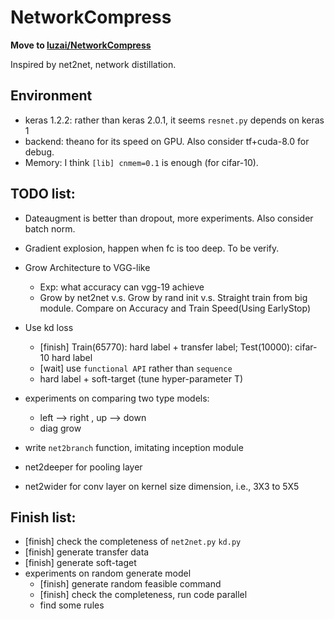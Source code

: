 # NetworkCompress

**Move to [luzai/NetworkCompress](https://github.com/luzai/NetworkCompress)**

Inspired by net2net, network distillation.

## Environment
- keras 1.2.2: rather than keras 2.0.1, it seems `resnet.py` depends on keras 1
- backend: theano for its speed on GPU. Also consider tf+cuda-8.0 for debug. 
- Memory: I think `[lib] cnmem=0.1` is enough (for cifar-10).


## TODO list:
- Dateaugment is better than dropout, more experiments. Also consider batch norm.
- Gradient explosion, happen when fc is too deep. To be verify.
- Grow Architecture to VGG-like
    - Exp: what accuracy can vgg-19 achieve
    - Grow by net2net v.s. Grow by rand init v.s. Straight train from big module. Compare on Accuracy and Train Speed(Using EarlyStop)
- Use kd loss
  - [finish] Train(65770): hard label + transfer label; Test(10000): cifar-10 hard label 
  - [wait] use `functional API` rather than `sequence`
  - hard label + soft-target (tune hyper-parameter T)
- experiments on  comparing two type models:
  - left --> right , up --> down
  - diag grow

- write `net2branch` function, imitating inception module
- net2deeper for pooling layer
- net2wider for conv layer on kernel size dimension, i.e., 3X3 to 5X5

## Finish list:
- [finish] check the completeness of `net2net.py` `kd.py`  
- [finish] generate transfer data 
- [finish] generate soft-taget
- experiments on random generate model
  - [finish] generate random feasible command 
  - [finish] check the completeness, run code parallel
  - find some rules